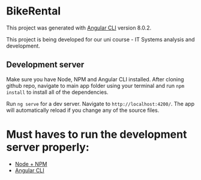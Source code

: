 # BikeRental

This project was generated with [Angular CLI](https://github.com/angular/angular-cli) version 8.0.2.

This project is being developed for our uni course - IT Systems analysis and development.

## Development server

Make sure you have Node, NPM and Angular CLI installed. After cloning github repo, navigate to main app folder using your terminal and run `npm install` to install all of the dependencies.

Run `ng serve` for a dev server. Navigate to `http://localhost:4200/`. The app will automatically reload if you change any of the source files.

# Must haves to run the development server properly:

* [Node + NPM](https://nodejs.org/en/)
* [Angular CLI](https://cli.angular.io)


